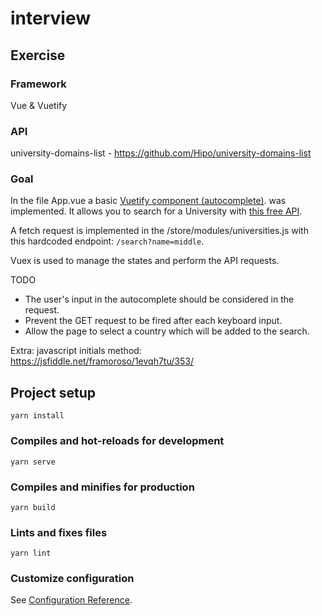 # interview

## Exercise
### Framework
Vue & Vuetify

### API
university-domains-list - https://github.com/Hipo/university-domains-list

### Goal
In the file App.vue a basic [Vuetify component (autocomplete)](https://vuetifyjs.com/en/components/autocompletes/).
was implemented. 
It allows you to search for a University with [this free API](https://github.com/Hipo/university-domains-list).

A fetch request is implemented in the /store/modules/universities.js with this hardcoded endpoint: `/search?name=middle`.

Vuex is used to manage the states and perform the API requests.

TODO
- The user's input in the autocomplete should be considered in the request.
- Prevent the GET request to be fired after each keyboard input.
- Allow the page to select a country which will be added to the search.

Extra: javascript initials method: https://jsfiddle.net/framoroso/1evqh7tu/353/

## Project setup
```
yarn install
```

### Compiles and hot-reloads for development
```
yarn serve
```

### Compiles and minifies for production
```
yarn build
```

### Lints and fixes files
```
yarn lint
```

### Customize configuration
See [Configuration Reference](https://cli.vuejs.org/config/).
